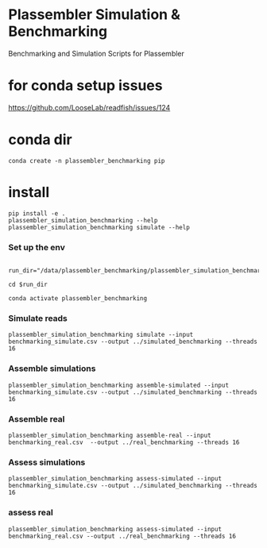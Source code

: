 # Plassembler Simulation & Benchmarking
Benchmarking and Simulation Scripts for Plassembler

# for conda setup issues
https://github.com/LooseLab/readfish/issues/124

# conda dir 

```
conda create -n plassembler_benchmarking pip
```

# install

```
pip install -e .
plassembler_simulation_benchmarking --help
plassembler_simulation_benchmarking simulate --help
```

### Set up the env

```

run_dir="/data/plassembler_benchmarking/plassembler_simulation_benchmarking"

cd $run_dir

conda activate plassembler_benchmarking

```

### Simulate reads

```
plassembler_simulation_benchmarking simulate --input benchmarking_simulate.csv --output ../simulated_benchmarking --threads 16
```

### Assemble simulations

```
plassembler_simulation_benchmarking assemble-simulated --input benchmarking_simulate.csv --output ../simulated_benchmarking --threads 16
```


### Assemble real

```
plassembler_simulation_benchmarking assemble-real --input benchmarking_real.csv  --output ../real_benchmarking --threads 16
```


### Assess simulations

```
plassembler_simulation_benchmarking assess-simulated --input benchmarking_simulate.csv --output ../simulated_benchmarking --threads 16
```

### assess real

```
plassembler_simulation_benchmarking assess-simulated --input benchmarking_real.csv --output ../real_benchmarking --threads 16
```